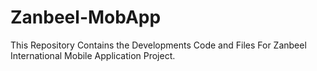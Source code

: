 # Zanbeel-MobApp
This Repository Contains the Developments Code and Files For Zanbeel International Mobile Application Project.
